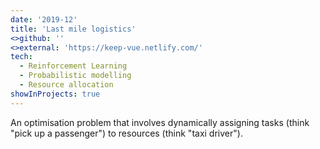 ```yaml
---
date: '2019-12'
title: 'Last mile logistics'
<>github: ''
<>external: 'https://keep-vue.netlify.com/'
tech:
  - Reinforcement Learning
  - Probabilistic modelling
  - Resource allocation
showInProjects: true
---
```


An optimisation problem that involves dynamically assigning tasks (think "pick up a passenger") to resources (think "taxi driver").
